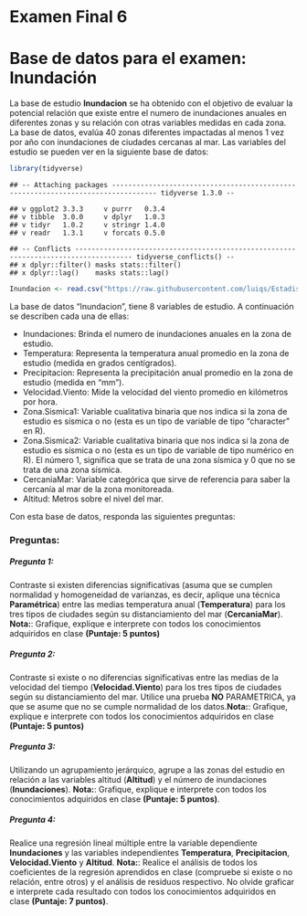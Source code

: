 Examen Final 6
================

# Base de datos para el examen: Inundación

La base de estudio **Inundacion** se ha obtenido con el objetivo de
evaluar la potencial relación que existe entre el numero de inundaciones
anuales en diferentes zonas y su relación con otras variables medidas en
cada zona. La base de datos, evalúa 40 zonas diferentes impactadas al
menos 1 vez por año con inundaciones de ciudades cercanas al mar. Las
variables del estudio se pueden ver en la siguiente base de datos:

``` r
library(tidyverse)
```

    ## -- Attaching packages --------------------------------------------------------------------------------- tidyverse 1.3.0 --

    ## v ggplot2 3.3.3     v purrr   0.3.4
    ## v tibble  3.0.0     v dplyr   1.0.3
    ## v tidyr   1.0.2     v stringr 1.4.0
    ## v readr   1.3.1     v forcats 0.5.0

    ## -- Conflicts ------------------------------------------------------------------------------------ tidyverse_conflicts() --
    ## x dplyr::filter() masks stats::filter()
    ## x dplyr::lag()    masks stats::lag()

``` r
Inundacion <- read.csv("https://raw.githubusercontent.com/luiqs/Estadistica-Aplicada/main/PDB/Inundacion.csv")
```

La base de datos “Inundacion”, tiene 8 variables de estudio. A
continuación se describen cada una de ellas:

-   Inundaciones: Brinda el numero de inundaciones anuales en la zona de
    estudio.
-   Temperatura: Representa la temperatura anual promedio en la zona de
    estudio (medida en grados centígrados).
-   Precipitacion: Representa la precipitación anual promedio en la zona
    de estudio (medida en “mm”).
-   Velocidad.Viento: Mide la velocidad del viento promedio en
    kilómetros por hora.
-   Zona.Sismica1: Variable cualitativa binaria que nos indica si la
    zona de estudio es sísmica o no (esta es un tipo de variable de tipo
    “character” en R).
-   Zona.Sismica2: Variable cualitativa binaria que nos indica si la
    zona de estudio es sísmica o no (esta es un tipo de variable de tipo
    numérico en R). El número 1, significa que se trata de una zona
    sísmica y 0 que no se trata de una zona sísmica.
-   CercaniaMar: Variable categórica que sirve de referencia para saber
    la cercanía al mar de la zona monitoreada.
-   Altitud: Metros sobre el nivel del mar.

Con esta base de datos, responda las siguientes preguntas:

### Preguntas:

##### Pregunta 1:

Contraste si existen diferencias significativas (asuma que se cumplen
normalidad y homogeneidad de varianzas, es decir, aplique una técnica
**Paramétrica**) entre las medias temperatura anual (**Temperatura**)
para los tres tipos de ciudades según su distanciamiento del mar
(**CercaniaMar**). **Nota:**: Grafique, explique e interprete con todos
los conocimientos adquiridos en clase **(Puntaje: 5 puntos)**

##### Pregunta 2:

Contraste si existe o no diferencias significativas entre las medias de
la velocidad del tiempo (**Velocidad.Viento**) para los tres tipos de
ciudades según su distanciamiento del mar. Utilice una prueba **NO**
PARAMETRICA, ya que se asume que no se cumple normalidad de los
datos.**Nota:**: Grafique, explique e interprete con todos los
conocimientos adquiridos en clase **(Puntaje: 5 puntos)**

##### Pregunta 3:

Utilizando un agrupamiento jerárquico, agrupe a las zonas del estudio en
relación a las variables altitud (**Altitud**) y el número de
inundaciones (**Inundaciones**). **Nota:**: Grafique, explique e
interprete con todos los conocimientos adquiridos en clase **(Puntaje: 5
puntos)**.

##### Pregunta 4:

Realice una regresión lineal múltiple entre la variable dependiente
**Inundaciones** y las variables independientes **Temperatura**,
**Precipitacion**, **Velocidad.Viento** y **Altitud**. **Nota:**:
Realice el análisis de todos los coeficientes de la regresión aprendidos
en clase (compruebe si existe o no relación, entre otros) y el análisis
de residuos respectivo. No olvide graficar e interprete cada resultado
con todos los conocimientos adquiridos en clase **(Puntaje: 7 puntos)**.
